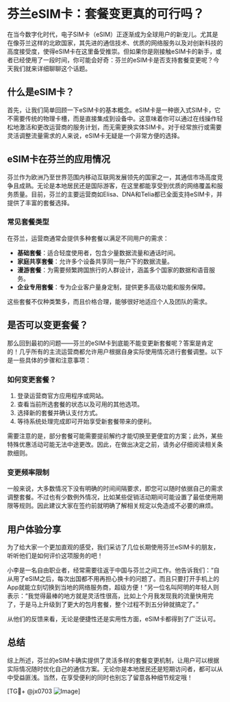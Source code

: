 # 芬兰eSIM卡：套餐变更真的可行吗？

在当今数字化时代，电子SIM卡（eSIM）正逐渐成为全球用户的新宠儿。尤其是在像芬兰这样的北欧国家，其先进的通信技术、优质的网络服务以及对创新科技的高度接受度，使得eSIM卡在这里备受推崇。但如果你是刚接触eSIM卡的新手，或者已经使用了一段时间，你可能会好奇：芬兰的eSIM卡是否支持套餐变更呢？今天我们就来详细聊聊这个话题。

## 什么是eSIM卡？

首先，让我们简单回顾一下eSIM卡的基本概念。eSIM卡是一种嵌入式SIM卡，它不需要传统的物理卡槽，而是直接集成到设备中。这意味着你可以通过在线操作轻松地激活和更改运营商的服务计划，而无需更换实体SIM卡。对于经常旅行或需要灵活调整流量需求的人来说，eSIM卡无疑是一个非常方便的选择。

## eSIM卡在芬兰的应用情况

芬兰作为欧洲乃至世界范围内移动互联网发展领先的国家之一，其通信市场高度竞争且成熟。无论是本地居民还是国际游客，在这里都能享受到优质的网络覆盖和服务质量。目前，芬兰的主要运营商如Elisa、DNA和Telia都已全面支持eSIM卡，并提供了丰富的套餐选择。

### 常见套餐类型

在芬兰，运营商通常会提供多种套餐以满足不同用户的需求：

- **基础套餐**：适合轻度使用者，包含少量数据流量和通话时间。
- **家庭共享套餐**：允许多个设备共享同一账户下的数据流量。
- **漫游套餐**：为需要频繁跨国旅行的人群设计，涵盖多个国家的数据和语音服务。
- **企业专用套餐**：专为企业客户量身定制，提供更多高级功能和服务保障。

这些套餐不仅种类繁多，而且价格合理，能够很好地适应个人及团队的需求。

## 是否可以变更套餐？

那么回到最初的问题——芬兰的eSIM卡到底能不能变更新套餐呢？答案是肯定的！几乎所有的主流运营商都允许用户根据自身实际使用情况进行套餐调整。以下是一些具体的步骤和注意事项：

### 如何变更套餐？

1. 登录运营商官方应用程序或网站。
2. 查看当前所选套餐的状态以及可用的其他选项。
3. 选择新的套餐并确认支付方式。
4. 等待系统处理完成即可开始享受新套餐带来的便利。

需要注意的是，部分套餐可能需要提前解约才能切换至更便宜的方案；此外，某些特殊优惠活动可能无法中途更改。因此，在做出决定之前，请务必仔细阅读相关条款细则。

### 变更频率限制

一般来说，大多数情况下没有明确的时间间隔要求，即您可以随时依据自己的需求调整套餐。不过也有少数例外情况，比如某些促销活动期间可能设置了最低使用期限等规则。因此建议大家在签约前就明确了解相关规定以免造成不必要的麻烦。

## 用户体验分享

为了给大家一个更加直观的感受，我们采访了几位长期使用芬兰eSIM卡的朋友，听听他们是如何评价这项服务的吧！

小李是一名自由职业者，经常需要往返于中国与芬兰之间工作。他告诉我们：“自从用了eSIM之后，每次出国都不用再担心换卡的问题了。而且只要打开手机上的App就能立刻切换到当地的网络服务商，超级方便！”另一位名叫阿明的年轻人则表示：“我觉得最棒的地方就是灵活性很高，比如上个月我发现我的流量快用完了，于是马上升级到了更大的包月套餐，整个过程不到五分钟就搞定了。”

从他们的反馈来看，无论是便捷性还是实用性方面，eSIM卡都得到了广泛认可。

## 总结

综上所述，芬兰的eSIM卡确实提供了灵活多样的套餐变更机制，让用户可以根据实际情况随时优化自己的通信方案。无论你是本地居民还是短期访问者，都可以从中受益匪浅。当然，在享受便利的同时也别忘了留意各种细节规定哦！

[TG💪+ @jx0703 ![Image](https://github.com/user-attachments/assets/dbca1d08-cadb-493c-b0ec-ad6f7a83f270)]